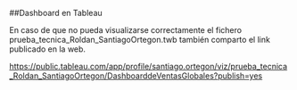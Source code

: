 ##Dashboard en Tableau

En caso de que no pueda visualizarse correctamente el fichero prueba_tecnica_Roldan_SantiagoOrtegon.twb también comparto el link publicado en la web.

https://public.tableau.com/app/profile/santiago.ortegon/viz/prueba_tecnica_Roldan_SantiagoOrtegon/DashboarddeVentasGlobales?publish=yes


